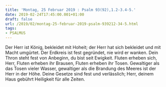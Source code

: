 ```yaml
---
title: 'Montag, 25 Februar 2019 : Psalm 93(92),1.2-3.4-5.'
date: 2019-02-24T17:45:00.001+01:00
draft: false
url: /2019/02/montag-25-februar-2019-psalm-939212-34-5.html
tags: 
- PSALMUS
---
```


Der Herr ist König, bekleidet mit Hoheit; der Herr hat sich bekleidet und mit Macht umgürtet. Der Erdkreis ist fest gegründet, nie wird er wanken. Dein Thron steht fest von Anbeginn, du bist seit Ewigkeit. Fluten erheben sich, Herr, Fluten erheben ihr Brausen, Fluten erheben ihr Tosen. Gewaltiger als das Tosen vieler Wasser, gewaltiger als die Brandung des Meeres ist der Herr in der Höhe. Deine Gesetze sind fest und verlässlich; Herr, deinem Haus gebührt Heiligkeit für alle Zeiten.